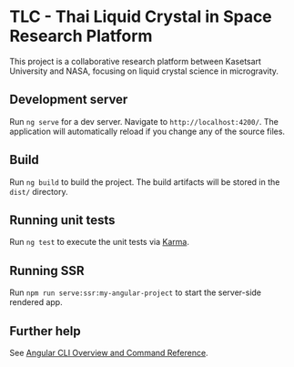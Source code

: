 # TLC - Thai Liquid Crystal in Space Research Platform

This project is a collaborative research platform between Kasetsart University and NASA, focusing on liquid crystal science in microgravity.

## Development server

Run `ng serve` for a dev server. Navigate to `http://localhost:4200/`. The application will automatically reload if you change any of the source files.

## Build

Run `ng build` to build the project. The build artifacts will be stored in the `dist/` directory.

## Running unit tests

Run `ng test` to execute the unit tests via [Karma](https://karma-runner.github.io).

## Running SSR

Run `npm run serve:ssr:my-angular-project` to start the server-side rendered app.

## Further help

See [Angular CLI Overview and Command Reference](https://angular.io/cli).
